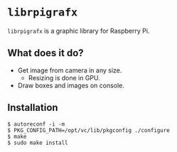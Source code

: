 # `librpigrafx`

`librpigrafx` is a graphic library for Raspberry Pi.


## What does it do?

* Get image from camera in any size.
    * Resizing is done in GPU.
* Draw boxes and images on console.


## Installation

```
$ autoreconf -i -m
$ PKG_CONFIG_PATH=/opt/vc/lib/pkgconfig ./configure
$ make
$ sudo make install
```
